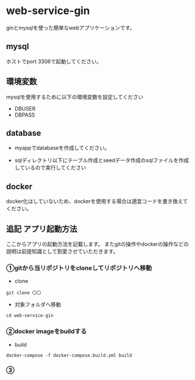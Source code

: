 # web-service-gin

ginとmysqlを使った簡単なwebアプリケーションです。

## mysql

ホストでport 3306で起動してください。

## 環境変数

mysqlを使用するために以下の環境変数を設定してください

- DBUSER
- DBPASS

## database

- myappでdatabaseを作成してください。

- sqlディレクトリ以下にテーブル作成とseedデータ作成のsqlファイルを作成しているので実行してください

## docker

docker化はしていないため、dockerを使用する場合は適宜コードを書き換えてください。

## 追記 アプリ起動方法

ここからアプリの起動方法を記載します。
またgitの操作やdockerの操作などの説明は前提知識として割愛させていただきます。

### ①gitから当リポジトリをcloneしてリポジトリへ移動

- clone
```
git clone 〇〇
```

- 対象フォルダへ移動

```
cd web-service-gin
```

### ②docker imageをbuildする

- build
```
docker-compose -f docker-compose.build.yml build
```

### ③



<!--
TODO

airを追加して起動確認。
muitiをさらに深ぼる


 -->